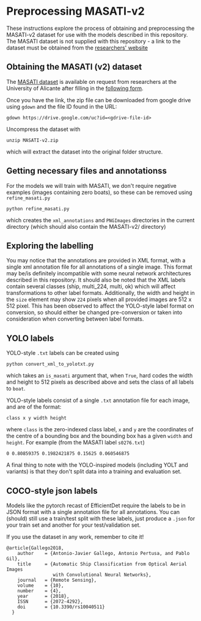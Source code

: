# Preprocessing MASATI-v2
These instructions explore the process of obtaining and preprocessing the MASATI-v2 dataset for use with the models described in this repository.
The MASATI dataset is not supplied with this repository - a link to the dataset must be obtained from the [researchers' website](https://www.iuii.ua.es/datasets/masati/)

## Obtaining the MASATI (v2) dataset

The [MASATI dataset](https://www.iuii.ua.es/datasets/masati/) is available on request from researchers at the University of Alicante after filling
in the [following form](https://goo.gl/forms/xrBmFfbSuwpyb3wS2).

Once you have the link, the zip file can be downloaded from google drive using `gdown` and the file ID found in the URL:

```
gdown https://drive.google.com/uc?id=<gdrive-file-id>
```

Uncompress the dataset with
```
unzip MASATI-v2.zip
```
which will extract the dataset into the original folder structure.

## Getting necessary files and annotationss
For the models we will train with MASATI, we don't require negative examples (images containing zero boats),
so these can be removed using `refine_masati.py`
```
python refine_masati.py
```
which creates the `xml_annotations` and `PNGImages` directories in the current directory (which should also contain the MASATI-v2/ directory)

## Exploring the labelling
You may notice that the annotations are provided in XML format, with a single xml annotation file for all annotations of a single image. This format may be/is definitely incompatible with some neural network architectures described in this repository. It should also be noted
that the XML labels contain several classes (ship, multi_224, multi, ok) which will affect transformations to other label formats. Additionally, the width and height in the `size` element may show `224` pixels when
all provided images are 512 x 512 pixel. This has been observed to affect the YOLO-style label format on conversion, so should either be changed pre-conversion or taken into consideration when converting between label formats.

## YOLO labels
YOLO-style `.txt` labels can be created using
```
python convert_xml_to_yolotxt.py
```
which takes an `is_masati` argument that, when `True`, hard codes the width and height to 512 pixels as described above and sets the class of all labels to `boat`.

YOLO-style labels consist of a single `.txt` annotation file for each image, and are of the format:

```
class x y width height
```
where `class` is the zero-indexed class label, `x` and `y` are the coordinates of the centre of a bounding box and the bounding box has a given `width` and `height`.
For example (from the MASATI label `s0276.txt`)

```
0 0.80859375 0.1982421875 0.15625 0.060546875
```

A final thing to note with the YOLO-inspired models (including YOLT and variants) is that they don't split data into a training and evaluation set.


## COCO-style json labels

Models like the pytorch recast of EfficientDet require the labels to be in JSON format with a single annotation file for all annotations. You can (should) still use a
train/test split with these labels, just produce a `.json` for your train set and another for your test/validation set.







If you use the dataset in any work, remember to cite it!

```
@article{Gallego2018,
    author    = {Antonio-Javier Gallego, Antonio Pertusa, and Pablo Gil},
    title     = {Automatic Ship Classification from Optical Aerial Images 
                 with Convolutional Neural Networks},
    journal   = {Remote Sensing},
    volume    = {10},
    number    = {4},
    year      = {2018},
    ISSN      = {2072-4292},
    doi       = {10.3390/rs10040511}
  }
```